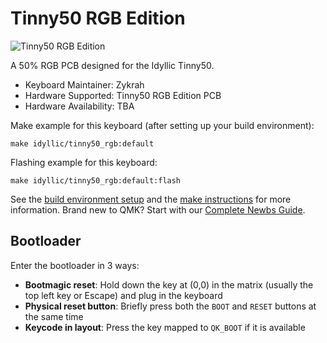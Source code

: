 # Tinny50 RGB Edition

![Tinny50 RGB Edition](https://i.imgur.com/TMig65zh.jpg)

A 50% RGB PCB designed for the Idyllic Tinny50.

* Keyboard Maintainer: Zykrah
* Hardware Supported: Tinny50 RGB Edition PCB
* Hardware Availability: TBA

Make example for this keyboard (after setting up your build environment):

    make idyllic/tinny50_rgb:default

Flashing example for this keyboard:

    make idyllic/tinny50_rgb:default:flash

See the [build environment setup](https://docs.qmk.fm/#/getting_started_build_tools) and the [make instructions](https://docs.qmk.fm/#/getting_started_make_guide) for more information. Brand new to QMK? Start with our [Complete Newbs Guide](https://docs.qmk.fm/#/newbs).

## Bootloader

Enter the bootloader in 3 ways:

* **Bootmagic reset**: Hold down the key at (0,0) in the matrix (usually the top left key or Escape) and plug in the keyboard
* **Physical reset button**: Briefly press both the `BOOT` and `RESET` buttons at the same time
* **Keycode in layout**: Press the key mapped to `QK_BOOT` if it is available